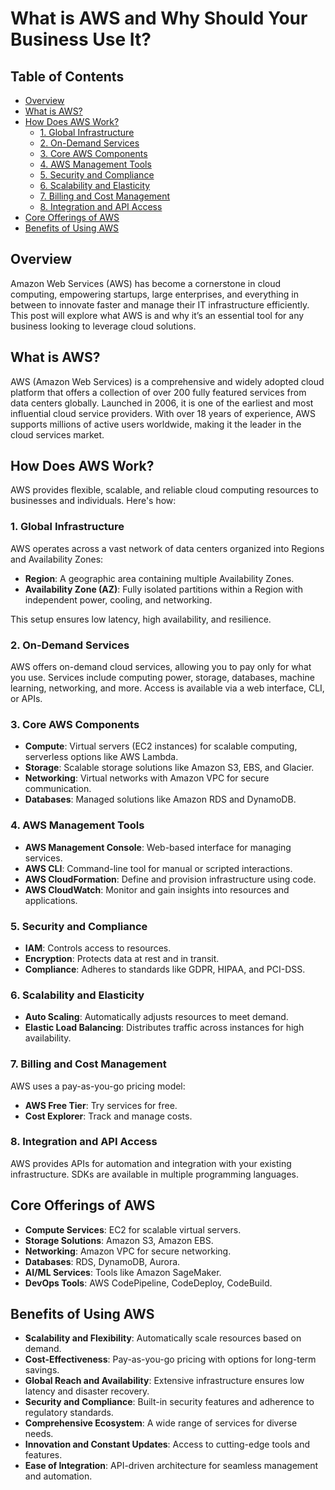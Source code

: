 # What is AWS and Why Should Your Business Use It?

## Table of Contents

- [Overview](#overview)
- [What is AWS?](#what-is-aws)
- [How Does AWS Work?](#how-does-aws-work)
  - [1. Global Infrastructure](#1-global-infrastructure)
  - [2. On-Demand Services](#2-on-demand-services)
  - [3. Core AWS Components](#3-core-aws-components)
  - [4. AWS Management Tools](#4-aws-management-tools)
  - [5. Security and Compliance](#5-security-and-compliance)
  - [6. Scalability and Elasticity](#6-scalability-and-elasticity)
  - [7. Billing and Cost Management](#7-billing-and-cost-management)
  - [8. Integration and API Access](#8-integration-and-api-access)
- [Core Offerings of AWS](#core-offerings-of-aws)
- [Benefits of Using AWS](#benefits-of-using-aws)

## Overview

Amazon Web Services (AWS) has become a cornerstone in cloud computing, empowering startups, large enterprises, and everything in between to innovate faster and manage their IT infrastructure efficiently. This post will explore what AWS is and why it’s an essential tool for any business looking to leverage cloud solutions.

## What is AWS?

AWS (Amazon Web Services) is a comprehensive and widely adopted cloud platform that offers a collection of over 200 fully featured services from data centers globally. Launched in 2006, it is one of the earliest and most influential cloud service providers. With over 18 years of experience, AWS supports millions of active users worldwide, making it the leader in the cloud services market.

## How Does AWS Work?

AWS provides flexible, scalable, and reliable cloud computing resources to businesses and individuals. Here's how:

### 1. Global Infrastructure

AWS operates across a vast network of data centers organized into Regions and Availability Zones:

- **Region**: A geographic area containing multiple Availability Zones.
- **Availability Zone (AZ)**: Fully isolated partitions within a Region with independent power, cooling, and networking.

This setup ensures low latency, high availability, and resilience.

### 2. On-Demand Services

AWS offers on-demand cloud services, allowing you to pay only for what you use. Services include computing power, storage, databases, machine learning, networking, and more. Access is available via a web interface, CLI, or APIs.

### 3. Core AWS Components

- **Compute**: Virtual servers (EC2 instances) for scalable computing, serverless options like AWS Lambda.
- **Storage**: Scalable storage solutions like Amazon S3, EBS, and Glacier.
- **Networking**: Virtual networks with Amazon VPC for secure communication.
- **Databases**: Managed solutions like Amazon RDS and DynamoDB.

### 4. AWS Management Tools

- **AWS Management Console**: Web-based interface for managing services.
- **AWS CLI**: Command-line tool for manual or scripted interactions.
- **AWS CloudFormation**: Define and provision infrastructure using code.
- **AWS CloudWatch**: Monitor and gain insights into resources and applications.

### 5. Security and Compliance

- **IAM**: Controls access to resources.
- **Encryption**: Protects data at rest and in transit.
- **Compliance**: Adheres to standards like GDPR, HIPAA, and PCI-DSS.

### 6. Scalability and Elasticity

- **Auto Scaling**: Automatically adjusts resources to meet demand.
- **Elastic Load Balancing**: Distributes traffic across instances for high availability.

### 7. Billing and Cost Management

AWS uses a pay-as-you-go pricing model:

- **AWS Free Tier**: Try services for free.
- **Cost Explorer**: Track and manage costs.

### 8. Integration and API Access

AWS provides APIs for automation and integration with your existing infrastructure. SDKs are available in multiple programming languages.

## Core Offerings of AWS

- **Compute Services**: EC2 for scalable virtual servers.
- **Storage Solutions**: Amazon S3, Amazon EBS.
- **Networking**: Amazon VPC for secure networking.
- **Databases**: RDS, DynamoDB, Aurora.
- **AI/ML Services**: Tools like Amazon SageMaker.
- **DevOps Tools**: AWS CodePipeline, CodeDeploy, CodeBuild.

## Benefits of Using AWS

- **Scalability and Flexibility**: Automatically scale resources based on demand.
- **Cost-Effectiveness**: Pay-as-you-go pricing with options for long-term savings.
- **Global Reach and Availability**: Extensive infrastructure ensures low latency and disaster recovery.
- **Security and Compliance**: Built-in security features and adherence to regulatory standards.
- **Comprehensive Ecosystem**: A wide range of services for diverse needs.
- **Innovation and Constant Updates**: Access to cutting-edge tools and features.
- **Ease of Integration**: API-driven architecture for seamless management and automation.

